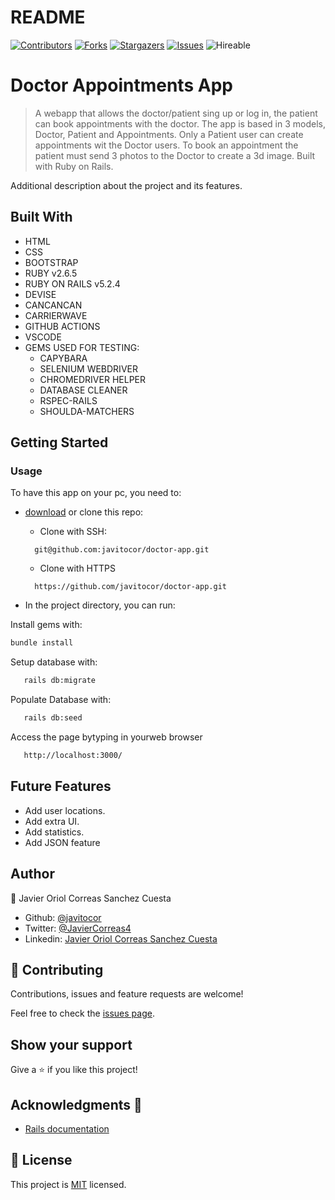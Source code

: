 # README
<!--
This README would normally document whatever steps are necessary to get the
application up and running.

Things you may want to c<!--
*** Thanks for checking out this README Template. If you have a suggestion that would
*** make this better, please fork the repo and create a pull request or simply open
*** an issue with the tag "enhancement".
*** Thanks again! Now go create something AMAZING! :D
-->

<!-- PROJECT SHIELDS -->
<!--
*** I'm using markdown "reference style" links for readability.
*** Reference links are enclosed in brackets [ ] instead of parentheses ( ).
*** See the bottom of this document for the declaration of the reference variables
*** for contributors-url, forks-url, etc. This is an optional, concise syntax you may use.
*** https://www.markdownguide.org/basic-syntax/#reference-style-links
-->
[![Contributors][contributors-shield]][contributors-url] 
[![Forks][forks-shield]][forks-url] 
[![Stargazers][stars-shield]][stars-url] 
[![Issues][issues-shield]][issues-url] 
![Hireable](https://cdn.rawgit.com/hiendv/hireable/master/styles/default/yes.svg) 

# Doctor Appointments App

>  A webapp that allows the doctor/patient sing up or log in, the patient can book appointments with the doctor. The app is based in 3 models, Doctor, Patient and Appointments. Only a Patient user can create appointments wit the Doctor users. To book an appointment the patient must send 3 photos to the Doctor to create a 3d image. Built with Ruby on Rails.

Additional description about the project and its features.

## Built With

- HTML 
- CSS
- BOOTSTRAP
- RUBY v2.6.5
- RUBY ON RAILS v5.2.4
- DEVISE
- CANCANCAN
- CARRIERWAVE
- GITHUB ACTIONS
- VSCODE
- GEMS USED FOR TESTING:
  - CAPYBARA
  - SELENIUM WEBDRIVER
  - CHROMEDRIVER HELPER
  - DATABASE CLEANER
  - RSPEC-RAILS
  - SHOULDA-MATCHERS

## Getting Started

### Usage
To have this app on your pc, you need to:
* [download](https://github.com/javitocor/doctor-app/archive/refs/heads/master.zip) or clone this repo:
  - Clone with SSH:
  ```
    git@github.com:javitocor/doctor-app.git
  ```
  - Clone with HTTPS
  ```
    https://github.com/javitocor/doctor-app.git
  ```

* In the project directory, you can run:

Install gems with:

``` bash
bundle install
```
Setup database with:

``` bash
   rails db:migrate
```

Populate Database with:

``` bash
   rails db:seed
```
Access the page bytyping in yourweb browser

``` bash
   http://localhost:3000/
```

## Future Features
- Add user locations.
- Add extra UI.
- Add statistics.
- Add JSON feature

## Author

👤 Javier Oriol Correas Sanchez Cuesta 
- Github: [@javitocor](https://github.com/javitocor) 
- Twitter: [@JavierCorreas4](https://twitter.com/JavierCorreas4) 
- Linkedin: [Javier Oriol Correas Sanchez Cuesta](https://www.linkedin.com/in/javier-correas-sanchez-cuesta-15289482/) 

## 🤝 Contributing

Contributions, issues and feature requests are welcome!

Feel free to check the [issues page](https://github.com/javitocor/doctor-app/issues).

## Show your support

Give a ⭐️ if you like this project!

## Acknowledgments 🚀

- [Rails documentation](https://guides.rubyonrails.org/)

## 📝 License

This project is [MIT](lic.url) licensed.

<!-- MARKDOWN LINKS & IMAGES -->
<!-- https://www.markdownguide.org/basic-syntax/#reference-style-links -->
[contributors-shield]: https://img.shields.io/github/contributors/javitocor/doctor-app.svg?style=flat-square
[contributors-url]: https://github.com/javitocor/doctor-app/graphs/contributors
[forks-shield]: https://img.shields.io/github/forks/javitocor/doctor-app.svg?style=flat-square
[forks-url]: https://github.com/javitocor/doctor-app/network/members
[stars-shield]: https://img.shields.io/github/stars/javitocor/doctor-app.svg?style=flat-square
[stars-url]: https://github.com/javitocor/doctor-app/stargazers
[issues-shield]: https://img.shields.io/github/issues/javitocor/doctor-app.svg?style=flat-square
[issues-url]: https://github.com/javitocor/doctor-app/issuesover:


